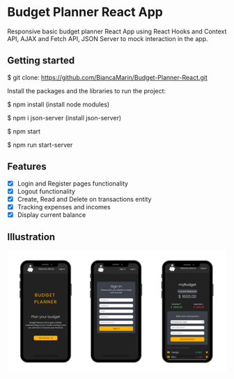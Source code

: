 # Budget Planner React App

Responsive basic budget planner React App using React Hooks and Context API, AJAX and Fetch API, JSON Server to mock interaction in the app.

## Getting started

$ git clone: https://github.com/BiancaMarin/Budget-Planner-React.git

Install the packages and the libraries to run the project:

$ npm install (install node modules)

$ npm i json-server (install json-server)

$ npm start

$ npm run start-server

## Features

- [x] Login and Register pages functionality
- [x] Logout functionality
- [x] Create, Read and Delete on transactions entity
- [x] Tracking expenses and incomes
- [x] Display current balance

## Illustration

![Mobile](/public/images/mobile.png)
